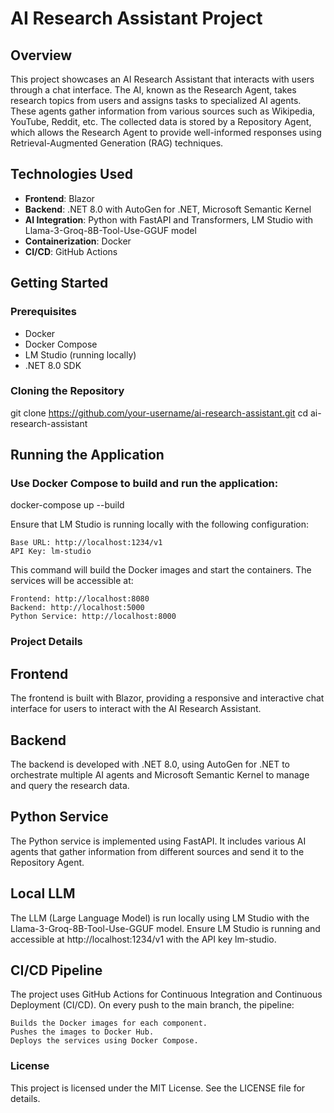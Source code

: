 # AI Research Assistant Project

## Overview

This project showcases an AI Research Assistant that interacts with users through a chat interface. The AI, known as the Research Agent, takes research topics from users and assigns tasks to specialized AI agents. These agents gather information from various sources such as Wikipedia, YouTube, Reddit, etc. The collected data is stored by a Repository Agent, which allows the Research Agent to provide well-informed responses using Retrieval-Augmented Generation (RAG) techniques.

## Technologies Used

- **Frontend**: Blazor
- **Backend**: .NET 8.0 with AutoGen for .NET, Microsoft Semantic Kernel
- **AI Integration**: Python with FastAPI and Transformers, LM Studio with Llama-3-Groq-8B-Tool-Use-GGUF model
- **Containerization**: Docker
- **CI/CD**: GitHub Actions


## Getting Started

### Prerequisites

- Docker
- Docker Compose
- LM Studio (running locally)
- .NET 8.0 SDK

### Cloning the Repository

git clone https://github.com/your-username/ai-research-assistant.git
cd ai-research-assistant

## Running the Application

### Use Docker Compose to build and run the application:

docker-compose up --build

Ensure that LM Studio is running locally with the following configuration:

    Base URL: http://localhost:1234/v1
    API Key: lm-studio

This command will build the Docker images and start the containers. The services will be accessible at:

    Frontend: http://localhost:8080
    Backend: http://localhost:5000
    Python Service: http://localhost:8000

### Project Details
## Frontend

The frontend is built with Blazor, providing a responsive and interactive chat interface for users to interact with the AI Research Assistant.

## Backend

The backend is developed with .NET 8.0, using AutoGen for .NET to orchestrate multiple AI agents and Microsoft Semantic Kernel to manage and query the research data.

## Python Service

The Python service is implemented using FastAPI. It includes various AI agents that gather information from different sources and send it to the Repository Agent.

## Local LLM

The LLM (Large Language Model) is run locally using LM Studio with the Llama-3-Groq-8B-Tool-Use-GGUF model. Ensure LM Studio is running and accessible at http://localhost:1234/v1 with the API key lm-studio.

## CI/CD Pipeline

The project uses GitHub Actions for Continuous Integration and Continuous Deployment (CI/CD). On every push to the main branch, the pipeline:

    Builds the Docker images for each component.
    Pushes the images to Docker Hub.
    Deploys the services using Docker Compose.

### License

This project is licensed under the MIT License. See the LICENSE file for details.